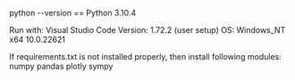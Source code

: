 python --version == Python 3.10.4

Run with:
    Visual Studio Code
        Version: 1.72.2 (user setup)
        OS: Windows_NT x64 10.0.22621

If requirements.txt is not installed properly, then install following modules:
    numpy
    pandas
    plotly
    sympy